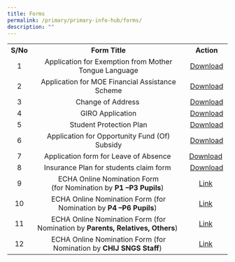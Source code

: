 ```yaml
---
title: Forms
permalink: /primary/primary-info-hub/forms/
description: ""
---
```

<table>
<tbody>
<tr>
<th style="text-align: center;">S/No</th>
<th style="text-align: center;">Form Title</th>
<th style="text-align: center;">Action</th>
</tr>
<tr>
<td style="text-align: center;">1</td>
<td style="text-align: center;">Application for Exemption from Mother Tongue Language</td>
<td style="text-align: center;"><a href="/files/Appln%20for%20Exemption%20from%20MT%20Language.pdf">Download</a></td>
</tr>
<tr>
<td style="text-align: center;">2</td>
<td style="text-align: center;">Application for MOE Financial Assistance Scheme</td>
<td style="text-align: center;"><a href="/files/MOE-FAS-Application-Form-Oct-2022.pdf">Download</a></td>
</tr>
<tr>
<td style="text-align: center;">3</td>
<td style="text-align: center;">Change of Address&nbsp;</td>
<td style="text-align: center;"><a href="/files/Address%20Updates%20%20(Form%20C).pdf">Download</a></td>
</tr>
<tr>
<td style="text-align: center;">4</td>
<td style="text-align: center;">GIRO Application</td>
<td style="text-align: center;"><a href="/files/GIRO_Application_Form%20-%20revised.pdf">Download</a></td>
</tr>
<tr>
<td style="text-align: center;">5</td>
<td style="text-align: center;">Student Protection Plan</td>
<td style="text-align: center;"><a href="/files/SKM_C45818011211210.pdf">Download</a></td>
</tr>
<tr>
<td style="text-align: center;">6</td>
<td style="text-align: center;">Application for Opportunity Fund (Of) Subsidy</td>
<td style="text-align: center;"><a href="/files/Application_for_OF_Subsidy.pdf">Download</a></td>
</tr>
<tr>
<td style="text-align: center;">7</td>
<td style="text-align: center;">Application form for Leave of Absence&nbsp;</td>
<td style="text-align: center;"><a href="https://go.gov.sg/loa-application">Download</a>&nbsp;</td>
</tr>
<tr>
<td style="text-align: center;">8</td>
<td style="text-align: center;">Insurance Plan for students claim form&nbsp;</td>
<td style="text-align: center;"><a href="/files/Group-Personal-Accident-(GPA)-Insurance-Plan-for-Students-Claim%20form.pdf">Download</a></td>
</tr>
<tr>
<td style="text-align: center;">9</td>
<td style="text-align: center;">ECHA Online Nomination Form<br />(for Nomination by&nbsp;<strong>P1 &ndash;P3 Pupils</strong>)&nbsp;</td>
<td style="text-align: center;"><a href="https://forms.moe.edu.sg/forms/eDW5Bo">Link</a>&nbsp;</td>
</tr>
<tr>
<td style="text-align: center;">10</td>
<td style="text-align: center;">ECHA Online Nomination Form (for Nomination by&nbsp;<strong>P4 &ndash;P6 Pupils</strong>)&nbsp;</td>
<td style="text-align: center;"><a href="https://forms.moe.edu.sg/forms/vKNR5e">Link</a>&nbsp;</td>
</tr>
<tr>
<td style="text-align: center;">11</td>
<td style="text-align: center;">ECHA Online Nomination Form (for Nomination by&nbsp;<strong>Parents, Relatives, Others</strong>)&nbsp;</td>
<td style="text-align: center;"><a href="https://forms.moe.edu.sg/forms/JB3qwo">Link</a>&nbsp;</td>
</tr>
<tr>
<td style="text-align: center;">12</td>
<td style="text-align: center;">ECHA Online Nomination Form (for Nomination by&nbsp;<strong>CHIJ SNGS Staff</strong>)&nbsp;</td>
<td style="text-align: center;"><a href="https://forms.moe.edu.sg/forms/vN3XDJ">Link</a>&nbsp;</td>
</tr>
</tbody>
</table>
